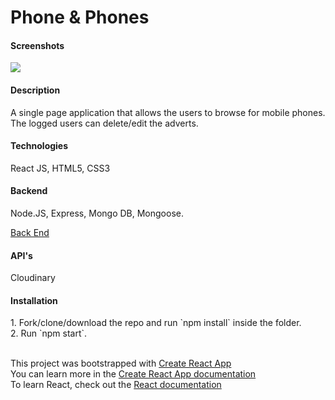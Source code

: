 <h1>Phone & Phones</h1>

<!-- <a href="https://yordankrushkov.github.io/properties/"><h2>Rent Buy Sell</h2></a> -->


<h4>Screenshots</h4>
<img src="https://res.cloudinary.com/zltgrd/image/upload/v1627492490/Screenshot_2_ar5le5.png"/>


<h4>Description</h4>
A single page application that allows the users to browse for mobile phones. The logged users can delete/edit the adverts.

<h4>Technologies</h4>
React JS, HTML5, CSS3

<h4>Backend</h4>
Node.JS, Express, Mongo DB, Mongoose.

<a href="https://github.com/YordanKrushkov/phone-catalogue-backend">Back End</a>

<h4>API's</h4>
Cloudinary

<h4>Installation</h4>
1. Fork/clone/download the repo and run `npm install` inside the folder.<br/> 
2. Run `npm start`.<br/> 
<br/> 

This project was bootstrapped with [Create React App](https://github.com/facebook/create-react-app)</br>
You can learn more in the [Create React App documentation](https://create-react-app.dev/docs/getting-started/)</br>
To learn React, check out the [React documentation](https://reactjs.org/)